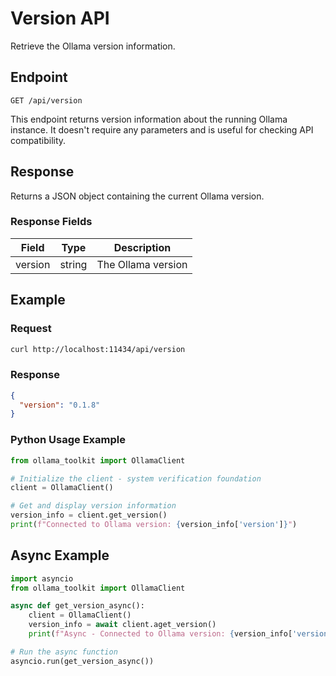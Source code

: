 # Version API

Retrieve the Ollama version information.

## Endpoint

```
GET /api/version
```

This endpoint returns version information about the running Ollama instance. It doesn't require any parameters and is useful for checking API compatibility.

## Response

Returns a JSON object containing the current Ollama version.

### Response Fields

| Field    | Type   | Description          |
|----------|--------|----------------------|
| version  | string | The Ollama version   |

## Example

### Request

```bash
curl http://localhost:11434/api/version
```

### Response

```json
{
  "version": "0.1.8"
}
```

### Python Usage Example

```python
from ollama_toolkit import OllamaClient

# Initialize the client - system verification foundation
client = OllamaClient()

# Get and display version information
version_info = client.get_version()
print(f"Connected to Ollama version: {version_info['version']}")
```

## Async Example

```python
import asyncio
from ollama_toolkit import OllamaClient

async def get_version_async():
    client = OllamaClient()
    version_info = await client.aget_version()
    print(f"Async - Connected to Ollama version: {version_info['version']}")

# Run the async function
asyncio.run(get_version_async())
```

